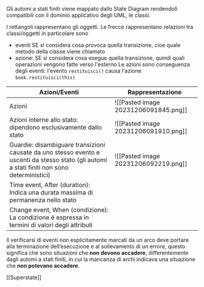 Gli automi a stati finiti viene mappato dallo State Diagram rendendoli compatibili con il dominio applicativo degli UML, le classi.

I rettangoli rappresentano gli oggetti.
Le frecce rappresentano relazioni tra classi/oggetti in particolare sono 
- eventi SE si considera cosa provoca quella transizione, cioe quale metodo della classe viene chiamato
- azione: SE si considera cosa esegue quella transizione, quindi quali operazioni vengono fatte verso l'esterno
Le azioni sono conseguenza degli eventi: l'evento `restituisci()` causa l'azione `book.restituisci(this)`


| Azioni/Eventi                                                                                  | Rappresentazione                     |
| ---------------------------------------------------------------------------------------- | ------------------------------------ |
| Azioni                                                                                    | ![[Pasted image 20231206091845.png]] |
| Azioni interne allo stato: dipendono esclusivamente dallo stato                                                                | ![[Pasted image 20231206091910.png]] |
| Guardie: disambiguare transizioni causate da uno stesso evento e uscenti da stesso stato (gli automi a stati finiti non sono deterministici) | ![[Pasted image 20231206092219.png]] |
| Time event, After (duration): Indica una durata massima di permanenza nello stato                    |                                      |
| Change event, When (condizione): La condizione è espressa in termini di valori degli attributi                                                                                         |                                      |

Il verificarsi di eventi non esplicitamente marcati da un arco deve portare alla terminazione dell’esecuzione e al sollevamento di un errore, questo significa che sono situazioni che **non devono accadere**, differentemente dagli automi a stati finiti, in cui la mancanza di archi indicava una situazione che **non potevano accadere**.

[[Superstate]]